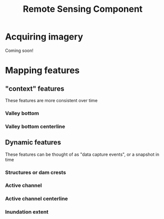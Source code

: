 ﻿---
title: Remote Sensing Component
weight: 1
---


# Acquiring imagery

Coming soon!

# Mapping features

## "context" features

These features are more consistent over time

### Valley bottom

### Valley bottom centerline

## Dynamic features

These features can be thought of as "data capture events", or a snapshot in time 

### Structures or dam crests

### Active channel

### Active channel centerline

### Inundation extent

